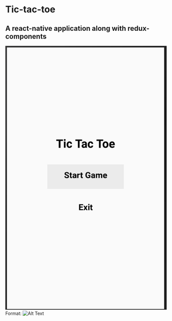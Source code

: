 # Tic-tac-toe

## A react-native application along with redux-components

![GitHub Logo](/images/page-1.png)
Format: ![Alt Text](url)
